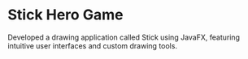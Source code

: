 # Stick Hero Game
Developed a drawing application called Stick using JavaFX, featuring intuitive user interfaces and custom drawing tools.
